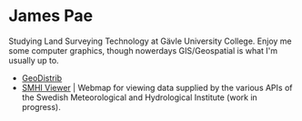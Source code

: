 # James Pae

Studying Land Surveying Technology at Gävle University College. Enjoy me some computer graphics, though nowerdays GIS/Geospatial is what I'm usually up to.

- [GeoDistrib](https://jmspae.github.io/GeoDistrib/)
- [SMHI Viewer](https://jmspae.github.io/SMHI-Viewer/) | Webmap for viewing data supplied by the various APIs of the Swedish Meteorological and Hydrological Institute (work in progress).

<!--
**JmsPae/JmsPae** is a ✨ _special_ ✨ repository because its `README.md` (this file) appears on your GitHub profile.

Here are some ideas to get you started:

- 🔭 I’m currently working on ...
- 🌱 I’m currently learning ...
- 👯 I’m looking to collaborate on ...
- 🤔 I’m looking for help with ...
- 💬 Ask me about ...
- 📫 How to reach me: ...
- 😄 Pronouns: ...
- ⚡ Fun fact: ...
-->
